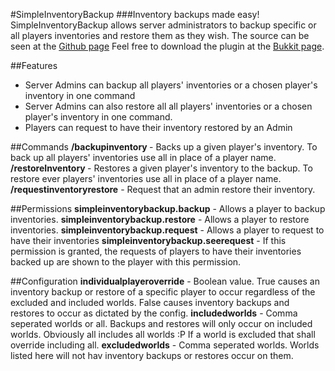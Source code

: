 #SimpleInventoryBackup
###Inventory backups made easy!
SimpleInventoryBackup allows server administrators to backup specific or all players inventories and restore them as they wish. The source can be seen at the [Github page](https://github.com/Cammy-the-block/SimpleInventoryBackup) Feel free to download the plugin at the [Bukkit page](http://dev.bukkit.org/bukkit-plugins/simpleinventorybackup/).

##Features
* Server Admins can backup all players' inventories or a chosen player's inventory in one command
* Server Admins can also restore all all players' inventories or a chosen player's inventory in one command.
* Players can request to have their inventory restored by an Admin

##Commands
**/backupinventory <player>** - Backs up a given player's inventory. To back up all players' inventories use all in place of a player name.
**/restoreInventory <player>** - Restores a given player's inventory to the backup. To restore ever players' inventories use all in place of a player name.
**/requestinventoryrestore** - Request that an admin restore their inventory.

##Permissions
**simpleinventorybackup.backup** - Allows a player to backup inventories.
**simpleinventorybackup.restore** - Allows a player to restore inventories.
**simpleinventorybackup.request** - Allows a player to request to have their inventories
**simpleinventorybackup.seerequest** - If this permission is granted, the requests of players to have their inventories backed up are shown to the player with this permission. 

##Configuration
**individualplayeroverride** - Boolean value. True causes an inventory backup or restore of a specific player to occur regardless of the excluded and included worlds. False causes inventory backups and restores to occur as dictated by the config.
**includedworlds** - Comma seperated worlds or all. Backups and restores will only occur on included worlds. Obviously all includes all worlds :P If a world is excluded that shall override including all.
**excludedworlds** - Comma seperated worlds. Worlds listed here will not hav inventory backups or restores occur on them.

